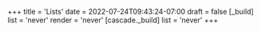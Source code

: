 +++
title = 'Lists'
date = 2022-07-24T09:43:24-07:00
draft = false
[_build]
  list = 'never'
  render = 'never'
[cascade._build]
  list = 'never'
+++
